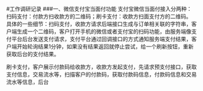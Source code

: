 #工作调研记录
###一、微信支付宝当面付功能
支付宝微信当面付接入分两种：扫码支付：付款方扫收款方的二维码；刷卡支付：收款方扫面支付方的二维码。
具体的一些细节：扫码支付，收款方请求后端接口生成与订单相关联的字符串，客户端生成一个二维码，客户打开手机的微信或者支付宝的扫码功能，由服务端像支付平台后台发送支付请求，支付平台通过回调接口的方式通知服务端支付结果，客户端开始轮询结果1分钟，如果没有结果返回就停止尝试，给一个刷新按钮，重新获取后台的支付结果。

刷卡支付，客户展示付款码给收款方，收款方发起支付，先请求预支付接口，获取支付信息，交易流水等，扫描客户的付款码，获取付款码信息，付款码信息和交易流水等信息，后台